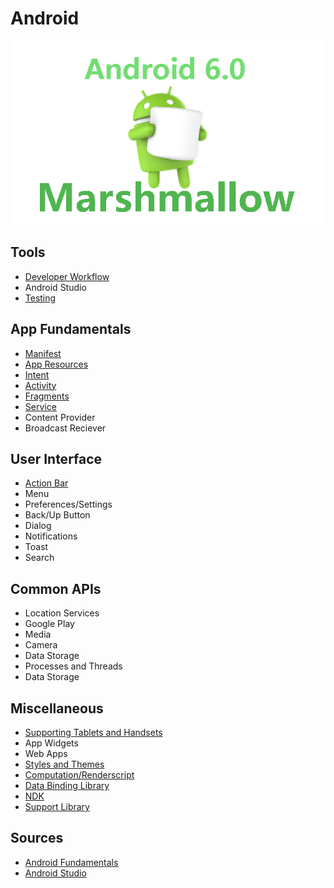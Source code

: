 # Android
![Android Marshmallow Banner](/Images/android-marshmallow.png)

## Tools
* [Developer Workflow](http://developer.android.com/tools/workflow/index.html)
* Android Studio
* [Testing](http://developer.android.com/tools/testing/testing-tools.html)

## App Fundamentals
* [Manifest](/AppFundamentals/Manifest.md)
* [App Resources](/AppFundamentals/AppResources.md)
* [Intent](/AppFundamentals/Intent.md)
* [Activity](/AppFundamentals/Activity.md)
* [Fragments](/AppFundamentals/Fragments.md)
* [Service](/AppFundamentals/Service.md)
* Content Provider
* Broadcast Reciever

## User Interface
* [Action Bar](/UserInterface/ActionBar.md)
* Menu
* Preferences/Settings
* Back/Up Button
* Dialog
* Notifications
* Toast
* Search

## Common APIs
* Location Services
* Google Play
* Media
* Camera
* Data Storage
* Processes and Threads
* Data Storage

## Miscellaneous
* [Supporting Tablets and Handsets](/Miscellaneous/SupportingTabletsAndHandsets.md)
* App Widgets
* Web Apps
* [Styles and Themes](http://developer.android.com/guide/topics/ui/themes.html)
* [Computation/Renderscript](http://developer.android.com/guide/topics/renderscript/index.html)
* [Data Binding Library](http://developer.android.com/tools/data-binding/guide.html)
* [NDK](http://developer.android.com/tools/sdk/ndk/index.html)
* [Support Library](http://developer.android.com/tools/support-library/index.html)

## Sources
* [Android Fundamentals](http://developer.android.com/guide/components/fundamentals.html)
* [Android Studio](http://developer.android.com/tools/studio/index.html)
